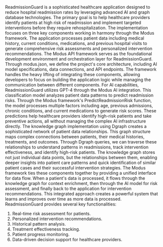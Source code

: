 ReadmissionGuard is a sophisticated healthcare application designed to reduce hospital readmission rates by leveraging advanced AI and graph database technologies. The primary goal is to help healthcare providers identify patients at high risk of readmission and implement targeted interventions before they require rehospitalization. The implementation focuses on three key components working in harmony through the Modus framework. The application processes patient data including medical history, current conditions, medications, and previous hospital visits to generate comprehensive risk assessments and personalized intervention recommendations. The Modus API framework serves as the foundational development environment and orchestration layer for ReadmissionGuard. Through modus.json, we define the project's core architecture, including AI model specifications, data connections, and API endpoints. The framework handles the heavy lifting of integrating these components, allowing developers to focus on building the application logic while managing the communication between different components. For AI capabilities, ReadmissionGuard utilizes GPT-4 through the Modus AI integration. This classification model analyzes patient data patterns to predict readmission risks. Through the Modus framework's PredictReadmissionRisk function, the model processes multiple factors including age, previous admissions, chronic conditions, and current medications to generate risk scores. These predictions help healthcare providers identify high-risk patients and take preventive actions, all without managing the complex AI infrastructure directly. The knowledge graph implementation using Dgraph creates a sophisticated network of patient data relationships. This graph structure maps complex connections between patients, their medical histories, treatments, and outcomes. Through Dgraph queries, we can traverse these relationships to understand patterns in readmissions, track intervention effectiveness, and identify high-risk patients. The knowledge graph stores not just individual data points, but the relationships between them, enabling deeper insights into patient care patterns and quick identification of similar patient cases and their successful intervention strategies. The Modus framework ties these components together by providing a unified interface for data flow. When a patient's data is processed, it flows through the knowledge graph for context enrichment, then through the AI model for risk assessment, and finally back to the application for intervention recommendations. This integrated approach creates a powerful system that learns and improves over time as more data is processed. ReadmissionGuard provides several key functionalities:

1. Real-time risk assessment for patients.
2. Personalized intervention recommendations.
3. Historical pattern analysis.
4. Treatment effectiveness tracking.
5. Patient progress monitoring.
6. Data-driven decision support for healthcare providers.
